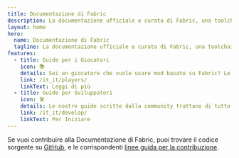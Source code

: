 ```yaml
---
title: Documentazione di Fabric
description: La documentazione ufficiale e curata di Fabric, una toolchain per il modding di Minecraft.
layout: home
hero:
  name: Documentazione di Fabric
  tagline: La documentazione ufficiale e curata di Fabric, una toolchain per il modding di Minecraft.
features:
  - title: Guide per i Giocatori
    icon: 📚
    details: Sei un giocatore che vuole usare mod basate su Fabric? Le nostre guide per giocatori ti aiuteranno. Queste guide ti aiuteranno a scaricare, installare e risolvere eventuali problemi delle mod di Fabric.
    link: /it_it/players/
    linkText: Leggi di più
  - title: Guide per Sviluppatori
    icon: 🛠️
    details: Le nostre guide scritte dalla community trattano di tutto, dalla configurazione del tuo ambiente di sviluppo ad argomenti avanzati come rendering e reti.
    link: /it_it/develop/
    linkText: Per Iniziare
---
```


Se vuoi contribuire alla Documentazione di Fabric, puoi trovare il codice sorgente su [GitHub](https://github.com/FabricMC/fabric-docs), e le corrispondenti [linee guida per la contribuzione](./contributing).
